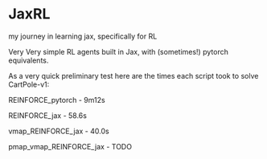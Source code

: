 # JaxRL
my journey in learning jax, specifically for RL

Very Very simple RL agents built in Jax, with (sometimes!) pytorch equivalents.

As a very quick preliminary test here are the times each script took to solve CartPole-v1:

REINFORCE_pytorch       - 9m12s

REINFORCE_jax           - 58.6s

vmap_REINFORCE_jax      - 40.0s

pmap_vmap_REINFORCE_jax - TODO
